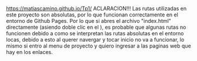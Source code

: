 https://matiascamino.github.io/Tp1/
ACLARACION!!! 
Las rutas utilizadas en este proyecto son absolutas, por lo que funcionan correctamente en el entorno de Github Pages. Por lo que si abres el archivo "index.html" directamente (asiendo doble clic en el ), es probable que algunas rutas no funcionen debido a como se interpretan las rutas absolutas en el entorno locas, debido a esto al querer navergar y tocar inicio no va a funcionar, lo mismo si entro al menu de proyecto y quiero ingresar a las paginas web que hay en los enlaces.

